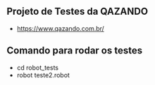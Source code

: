 ## Projeto de Testes da QAZANDO

- https://www.qazando.com.br/

## Comando para rodar os testes

- cd robot_tests
- robot teste2.robot
